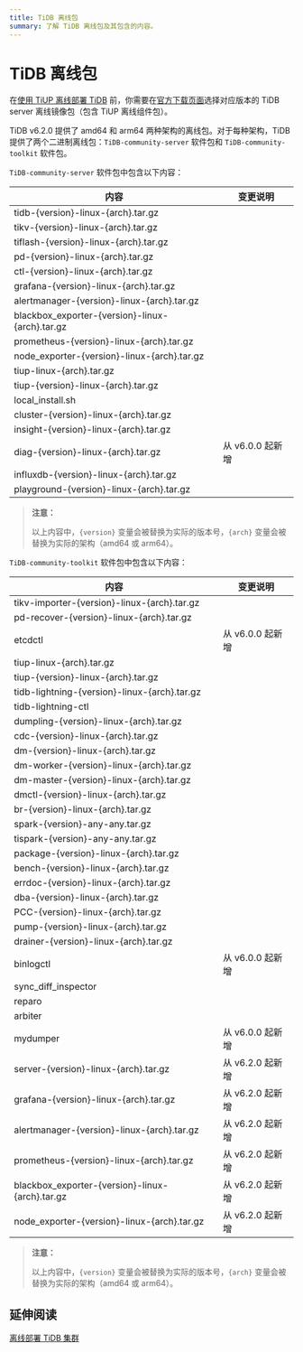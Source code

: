 ```yaml
---
title: TiDB 离线包
summary: 了解 TiDB 离线包及其包含的内容。
---
```


# TiDB 离线包

在[使用 TiUP 离线部署 TiDB](/production-deployment-using-tiup.md#离线部署) 前，你需要在[官方下载页面](https://pingcap.com/zh/product#SelectProduct)选择对应版本的 TiDB server 离线镜像包（包含 TiUP 离线组件包）。

TiDB v6.2.0 提供了 amd64 和 arm64 两种架构的离线包。对于每种架构，TiDB 提供了两个二进制离线包：`TiDB-community-server` 软件包和 `TiDB-community-toolkit` 软件包。

`TiDB-community-server` 软件包中包含以下内容：

| 内容 | 变更说明 |
|---|---|
| tidb-{version}-linux-{arch}.tar.gz |  |
| tikv-{version}-linux-{arch}.tar.gz |  |
| tiflash-{version}-linux-{arch}.tar.gz |  |
| pd-{version}-linux-{arch}.tar.gz |  |
| ctl-{version}-linux-{arch}.tar.gz |  |
| grafana-{version}-linux-{arch}.tar.gz |  |
| alertmanager-{version}-linux-{arch}.tar.gz |  |
| blackbox_exporter-{version}-linux-{arch}.tar.gz |  |
| prometheus-{version}-linux-{arch}.tar.gz |  |
| node_exporter-{version}-linux-{arch}.tar.gz |  |
| tiup-linux-{arch}.tar.gz |  |
| tiup-{version}-linux-{arch}.tar.gz |  |
| local_install.sh |  |
| cluster-{version}-linux-{arch}.tar.gz |  |
| insight-{version}-linux-{arch}.tar.gz |  |
| diag-{version}-linux-{arch}.tar.gz | 从 v6.0.0 起新增 |
| influxdb-{version}-linux-{arch}.tar.gz |  |
| playground-{version}-linux-{arch}.tar.gz |  |

> **注意：**
>
> 以上内容中，`{version}` 变量会被替换为实际的版本号，`{arch}` 变量会被替换为实际的架构（amd64 或 arm64）。

`TiDB-community-toolkit` 软件包中包含以下内容：

| 内容 | 变更说明 |
|---|---|
| tikv-importer-{version}-linux-{arch}.tar.gz |  |
| pd-recover-{version}-linux-{arch}.tar.gz |  |
| etcdctl | 从 v6.0.0 起新增 |
| tiup-linux-{arch}.tar.gz |  |
| tiup-{version}-linux-{arch}.tar.gz |  |
| tidb-lightning-{version}-linux-{arch}.tar.gz |  |
| tidb-lightning-ctl |  |
| dumpling-{version}-linux-{arch}.tar.gz |  |
| cdc-{version}-linux-{arch}.tar.gz |  |
| dm-{version}-linux-{arch}.tar.gz |  |
| dm-worker-{version}-linux-{arch}.tar.gz |  |
| dm-master-{version}-linux-{arch}.tar.gz |  |
| dmctl-{version}-linux-{arch}.tar.gz |  |
| br-{version}-linux-{arch}.tar.gz |  |
| spark-{version}-any-any.tar.gz |  |
| tispark-{version}-any-any.tar.gz |  |
| package-{version}-linux-{arch}.tar.gz |  |
| bench-{version}-linux-{arch}.tar.gz |  |
| errdoc-{version}-linux-{arch}.tar.gz |  |
| dba-{version}-linux-{arch}.tar.gz |  |
| PCC-{version}-linux-{arch}.tar.gz |  |
| pump-{version}-linux-{arch}.tar.gz |  |
| drainer-{version}-linux-{arch}.tar.gz |  |
| binlogctl | 从 v6.0.0 起新增 |
| sync_diff_inspector |  |
| reparo |  |
| arbiter |  |
| mydumper | 从 v6.0.0 起新增 |
| server-{version}-linux-{arch}.tar.gz | 从 v6.2.0 起新增 |
| grafana-{version}-linux-{arch}.tar.gz | 从 v6.2.0 起新增 |
| alertmanager-{version}-linux-{arch}.tar.gz | 从 v6.2.0 起新增 |
| prometheus-{version}-linux-{arch}.tar.gz | 从 v6.2.0 起新增  |
| blackbox_exporter-{version}-linux-{arch}.tar.gz | 从 v6.2.0 起新增 |
| node_exporter-{version}-linux-{arch}.tar.gz | 从 v6.2.0 起新增 |

> **注意：**
>
> 以上内容中，`{version}` 变量会被替换为实际的版本号，`{arch}` 变量会被替换为实际的架构（amd64 或 arm64）。

## 延伸阅读

[离线部署 TiDB 集群](/production-deployment-using-tiup.md#离线部署)
